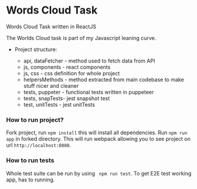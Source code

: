 # Words Cloud Task 
Words Cloud Task written in ReactJS


The Worlds Cloud task is part of my Javascript leaning curve.

* Project structure:
    
    * api, dataFetcher - method used to fetch data from API 
    * js, components - react components 
    * js, css - css definition for whole project 
    * helpersMethods -  method extracted from main codebase to make stuff nicer and cleaner
    * tests, puppeter - functional tests written in puppeteer
    * tests, snapTests- jest snapshot test
    * test, unitTests - jest unitTests
    

### How to run project?
Fork project, run `npm install` this will install all dependencies. 
Run `npm run app` in forked directory. This will run webpack allowing you to see project on url `http://localhost:8080`.

### How to run tests
Whole test suite can be run by using ` npm run test`. To get E2E test working app, has to running.
